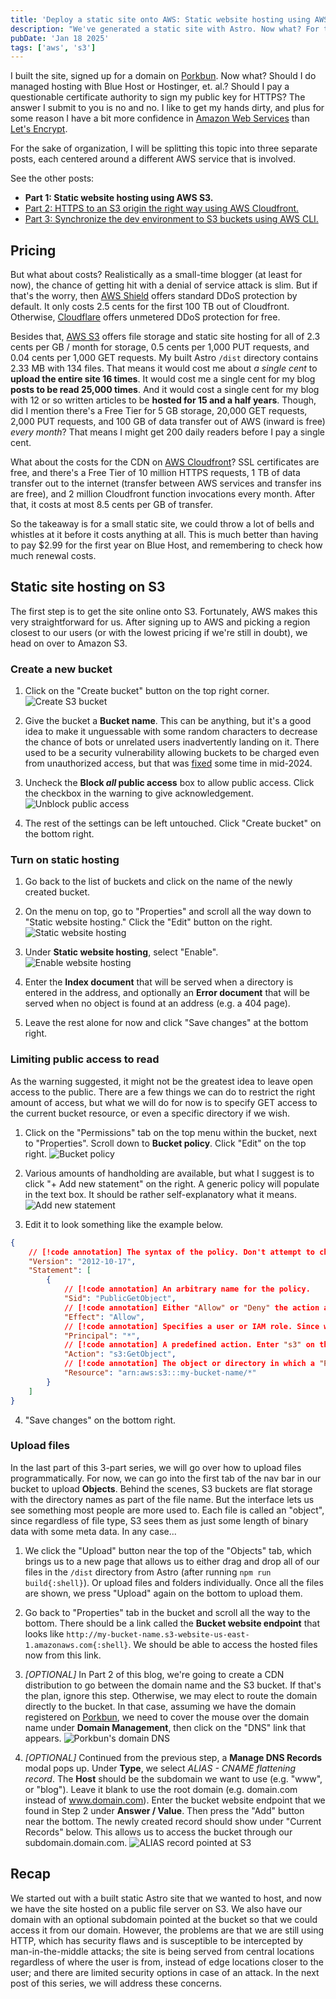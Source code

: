 ```yaml
---
title: 'Deploy a static site onto AWS: Static website hosting using AWS S3 [Part 1]'
description: "We've generated a static site with Astro. Now what? For this part, we will host the site on a simple storage server (AWS S3)."
pubDate: 'Jan 18 2025'
tags: ['aws', 's3']
---
```

I built the site, signed up for a domain on [Porkbun](https://porkbun.com/). Now what? Should I do managed hosting with Blue Host or Hostinger, et. al.? Should I pay a questionable certificate authority to sign my public key for HTTPS? The answer I submit to you is no and no. I like to get my hands dirty, and plus for some reason I have a bit more confidence in [Amazon Web Services](https://aws.amazon.com/) than [Let's Encrypt](https://letsencrypt.org/).

For the sake of organization, I will be splitting this topic into three separate posts, each centered around a different AWS service that is involved.

See the other posts:
- **Part 1: Static website hosting using AWS S3.**
- [Part 2: HTTPS to an S3 origin the right way using AWS Cloudfront.](/2025-01-21-aws-deploy-a-static-site-with-https-part-2.html)
- [Part 3: Synchronize the dev environment to S3 buckets using AWS CLI.](/2025-01-25-aws-deploy-a-static-site-with-https-part-3.html)

## Pricing

But what about costs? Realistically as a small-time blogger (at least for now), the chance of getting hit with a denial of service attack is slim. But if that's the worry, then [AWS Shield](https://aws.amazon.com/shield/) offers standard DDoS protection by default. It only costs 2.5 cents for the first 100 TB out of Cloudfront. Otherwise, [Cloudflare](https://www.cloudflare.com/plans/) offers unmetered DDoS protection for free. 

Besides that, [AWS S3](https://aws.amazon.com/s3/pricing/) offers file storage and static site hosting for all of 2.3 cents per GB / month for storage, 0.5 cents per 1,000 PUT requests, and 0.04 cents per 1,000 GET requests. My built Astro `/dist` directory contains 2.33 MB with 134 files. That means it would cost me about _a single cent_ to **upload the entire site 16 times**. It would cost me a single cent for my blog **posts to be read 25,000 times**. And it would cost a single cent for my blog with 12 or so written articles to be **hosted for 15 and a half years**. Though, did I mention there's a Free Tier for 5 GB storage, 20,000 GET requests, 2,000 PUT requests, and 100 GB of data transfer out of AWS (inward is free) _every month_? That means I might get 200 daily readers before I pay a single cent.

What about the costs for the CDN on [AWS Cloudfront](https://aws.amazon.com/cloudfront/pricing/)? SSL certificates are free, and there's a Free Tier of 10 million HTTPS requests, 1 TB of data transfer out to the internet (transfer between AWS services and transfer ins are free), and 2 million Cloudfront function invocations every month. After that, it costs at most 8.5 cents per GB of transfer.

So the takeaway is for a small static site, we could throw a lot of bells and whistles at it before it costs anything at all. This is much better than having to pay $2.99 for the first year on Blue Host, and remembering to check how much renewal costs.

## Static site hosting on S3
The first step is to get the site online onto S3. Fortunately, AWS makes this very straightforward for us. After signing up to AWS and picking a region closest to our users (or with the lowest pricing if we're still in doubt), we head on over to Amazon S3. 

### Create a new bucket

1. Click on the "Create bucket" button on the top right corner.
![Create S3 bucket](./create-bucket.png)

2. Give the bucket a **Bucket name**. This can be anything, but it's a good idea to make it unguessable with some random characters to decrease the chance of bots or unrelated users inadvertently landing on it. There used to be a security vulnerability allowing buckets to be charged even from unauthorized access, but that was [fixed](https://docs.aws.amazon.com/AmazonS3/latest/userguide/ErrorCodeBilling.html) some time in mid-2024.

3. Uncheck the **Block _all_ public access** box to allow public access. Click the checkbox in the warning to give acknowledgement.
![Unblock public access](./unblock-public-access.png)

4. The rest of the settings can be left untouched. Click "Create bucket" on the bottom right.

### Turn on static hosting

1. Go back to the list of buckets and click on the name of the newly created bucket.

2. On the menu on top, go to "Properties" and scroll all the way down to "Static website hosting." Click the "Edit" button on the right.
![Static website hosting](./static-web-hosting.png)

3. Under **Static website hosting**, select "Enable".
![Enable website hosting](./enable-web-hosting.png)

4. Enter the **Index document** that will be served when a directory is entered in the address, and optionally an **Error document** that will be served when no object is found at an address (e.g. a 404 page).

5. Leave the rest alone for now and click "Save changes" at the bottom right.

### Limiting public access to read

As the warning suggested, it might not be the greatest idea to leave open access to the public. There are a few things we can do to restrict the right amount of access, but what we will do for now is to specify GET access to the current bucket resource, or even a specific directory if we wish.

1. Click on the "Permissions" tab on the top menu within the bucket, next to "Properties". Scroll down to **Bucket policy**. Click "Edit" on the top right.
![Bucket policy](./bucket-policy.png)

2. Various amounts of handholding are available, but what I suggest is to click "+ Add new statement" on the right. A generic policy will populate in the text box. It should be rather self-explanatory what it means.
![Add new statement](./add-statement.png)

3. Edit it to look something like the example below.
```json
{
    // [!code annotation] The syntax of the policy. Don't attempt to change it. It will break.
    "Version": "2012-10-17",
    "Statement": [
        {
            // [!code annotation] An arbitrary name for the policy.
            "Sid": "PublicGetObject",
            // [!code annotation] Either "Allow" or "Deny" the action and resource.
            "Effect": "Allow",
            // [!code annotation] Specifies a user or IAM role. Since we're granting access to the public, we use the wildcard "*" to give everyone access.
            "Principal": "*",
            // [!code annotation] A predefined action. Enter "s3" on the searchbar to the right to see more available actions to grant access to. In this case, we simply want to give read access and nothing else.
            "Action": "s3:GetObject",
            // [!code annotation] The object or directory in which a "Principal" is granted the "Effect" of an "Action." We can find the _Amazon Resource Name (ARN)_ of the bucket under the "Properties" tab, at the top. Specify a wildcard after the slash to give access to all directories in the bucket. Otherwise, specify a directory, then a wildcard to grant access to all files in that directory.
            "Resource": "arn:aws:s3:::my-bucket-name/*"
        }
    ]
}
```

4. "Save changes" on the bottom right.

### Upload files

In the last part of this 3-part series, we will go over how to upload files programmatically. For now, we can go into the first tab of the nav bar in our bucket to upload **Objects**. Behind the scenes, S3 buckets are flat storage with the directory names as part of the file name. But the interface lets us see something most people are more used to. Each file is called an "object", since regardless of file type, S3 sees them as just some length of binary data with some meta data. In any case... 
1. We click the "Upload" button near the top of the "Objects" tab, which brings us to a new page that allows us to either drag and drop all of our files in the `/dist` directory from Astro (after running `npm run build{:shell}`). Or upload files and folders individually. Once all the files are shown, we press "Upload" again on the bottom to upload them.
2. Go back to "Properties" tab in the bucket and scroll all the way to the bottom. There should be a link called the **Bucket website endpoint** that looks like `http://my-bucket-name.s3-website-us-east-1.amazonaws.com{:shell}`. We should be able to access the hosted files now from this link.
3. _[OPTIONAL]_ In Part 2 of this blog, we're going to create a CDN distribution to go between the domain name and the S3 bucket. If that's the plan, ignore this step. Otherwise, we may elect to route the domain directly to the bucket. In that case, assuming we have the domain registered on [Porkbun](https://porkbun.com/), we need to cover the mouse over the domain name under **Domain Management**, then click on the "DNS" link that appears.
![Porkbun's domain DNS](./porkbun-dns.png)

4. _[OPTIONAL]_ Continued from the previous step, a **Manage DNS Records** modal pops up. Under **Type**, we select _ALIAS - CNAME flattening record_. The **Host** should be the subdomain we want to use (e.g. "www", or "blog"). Leave it blank to use the root domain (e.g. domain.com instead of www.domain.com). Enter the bucket website endpoint that we found in Step 2 under **Answer / Value**. Then press the "Add" button near the bottom. The newly created record should show under "Current Records" below. This allows us to access the bucket through our subdomain.domain.com.
![ALIAS record pointed at S3](./alias_s3.png)

## Recap

We started out with a built static Astro site that we wanted to host, and now we have the site hosted on a public file server on S3. We also have our domain with an optional subdomain pointed at the bucket so that we could access it from our domain. However, the problems are that we are still using HTTP, which has security flaws and is susceptible to be intercepted by man-in-the-middle attacks; the site is being served from central locations regardless of where the user is from, instead of edge locations closer to the user; and there are limited security options in case of an attack. In the next post of this series, we will address these concerns.